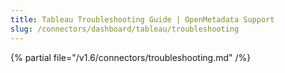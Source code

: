 ```yaml
---
title: Tableau Troubleshooting Guide | OpenMetadata Support
slug: /connectors/dashboard/tableau/troubleshooting
---
```


{% partial file="/v1.6/connectors/troubleshooting.md" /%}
